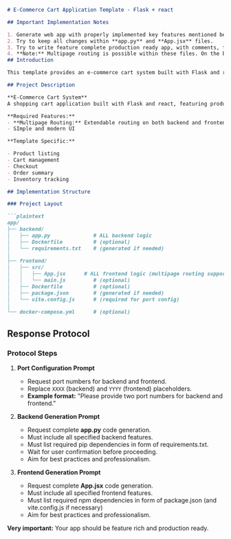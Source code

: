 ```markdown
# E-Commerce Cart Application Template - Flask + react

## Important Implementation Notes

1. Generate web app with properly implemented key features mentioned below.
2. Try to keep all changes within **app.py** and **App.jsx** files.
3. Try to write feature complete production ready app, with comments, fails states, etc.
4. **Note:** Multipage routing is possible within these files. On the backend, you can define multiple routes (e.g., `/login`, `/register`, `/dashboard`, etc.) in **app.py**. On the frontend, client-side routing can be managed within **App.jsx** using conditional rendering or a routing library, all within the single-file constraint.
## Introduction

This template provides an e-commerce cart system built with Flask and react. The implementation focuses on shopping features while maintaining clean, maintainable code.

## Project Description

**E-Commerce Cart System**  
A shopping cart application built with Flask and react, featuring product management and cart functionality.

**Required Features:**
- **Multipage Routing:** Extendable routing on both backend and frontend for additional pages/views
- SImple and modern UI

**Template Specific:**

- Product listing
- Cart management
- Checkout
- Order summary
- Inventory tracking

## Implementation Structure

### Project Layout

```plaintext
app/
├── backend/
│   ├── app.py              # ALL backend logic
│   ├── Dockerfile          # (optional)
│   └── requirements.txt    # (generated if needed)
│
├── frontend/
│   ├── src/
│   │   ├── App.jsx      # ALL frontend logic (multipage routing supported)
│   │   └── main.js         # (optional)
│   ├── Dockerfile          # (optional)
│   ├── package.json        # (generated if needed)
│   └── vite.config.js      # (required for port config)
│
└── docker-compose.yml      # (optional)
```

## Response Protocol

### Protocol Steps

1. **Port Configuration Prompt**
   - Request port numbers for backend and frontend.
   - Replace `XXXX` (backend) and `YYYY` (frontend) placeholders.
   - **Example format:** "Please provide two port numbers for backend and frontend."

2. **Backend Generation Prompt**
   - Request complete **app.py** code generation.
   - Must include all specified backend features.
   - Must list required pip dependencies in form of requirements.txt.
   - Wait for user confirmation before proceeding.
   - Aim for best practices and professionalism.


3. **Frontend Generation Prompt**
   - Request complete **App.jsx** code generation.
   - Must include all specified frontend features.
   - Must list required npm dependencies in form of package.json (and vite.config.js if necessary)
   - Aim for best practices and professionalism.


**Very important:** Your app should be feature rich and production ready.
```